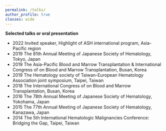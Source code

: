 ```yaml
---
permalink: /talks/
author_profile: true
classes: wide
---
```


**Selected talks or oral presentation**

- 2022 Invited speaker, Highlight of ASH international program, Asia-Pacific region
-	2019 The 81th Annual Meeting of Japanese Society of Hematology, Tokyo, Japan
-	2019 The Asia-Pacific Blood and Marrow Transplantation & International Congress of on Blood and Marrow Transplantation, Busan, Korea
-	2019 The Hematology society of Taiwan-European Hematology Association joint symposium, Taipei, Taiwan
-	2018 The International Congress of on Blood and Marrow Transplantation, Busan, Korea
-	2016 The 78th Annual Meeting of Japanese Society of Hematology, Yokohama, Japan
-	2015 The 77th Annual Meeting of Japanese Society of Hematology, Kanazawa, Japan
-	2014 The 5th International Hematologic Malignancies Conference: Bridging the Gap, Taipei, Taiwan

